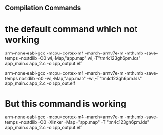 ## Compilation Commands

# the default command which not working
arm-none-eabi-gcc -mcpu=cortex-m4 -march=armv7e-m -mthumb -save-temps -nostdlib -O0 wl,-Map,"app.map" wl,-T"tm4c123gh6pm.lds" app_main.c app_2.c -o app_output.elf

arm-none-eabi-gcc -mcpu=cortex-m4 -march=armv7e-m -mthumb -save-temps nostdlib -o0 -wl,-Map,"app.map" -wl,-T"tm4c123gh6pm.lds" app_main.c app_2.c -o app_out.elf


# But this command is working

arm-none-eabi-gcc -mcpu=cortex-m4 -march=armv7e-m -mthumb -save-temps -nostdlib -O0 -Xlinker -Map="app.map" -T "tm4c123gh6pm.lds" app_main.c app_2.c -o app_output.elf
